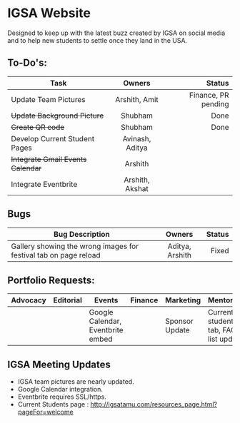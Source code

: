 # IGSA Website

Designed to keep up with the latest buzz created by IGSA on social media and to help new students to settle once they land in the USA.

## To-Do's:

|Task |Owners| Status|
|---- |:-----:|------:|
|Update Team Pictures|Arshith, Amit | Finance, PR pending|
|~~Update Background Picture~~ | Shubham |Done |
|~~Create QR code~~ | Shubham | Done |
|Develop Current Student Pages | Avinash, Aditya| |
|~~Integrate Gmail Events Calendar~~ | Arshith| |
|Integrate Eventbrite | Arshith, Akshat| |

## Bugs
|Bug Description| Owners| Status|
|---- |:-----:|------:|
|Gallery showing the wrong images for festival tab on page reload | Aditya, Arshith| Fixed |


## Portfolio Requests:

|Advocacy |Editorial | Events| Finance |Marketing | Mentoring| Networking| PR|
|-------|--------|------|-------|--------|---------|---------|---|
|         |          |Google Calendar, Eventbrite embed|         |Sponsor Update|Current students tab, FAQ list update|Q&A Section|     |


## IGSA Meeting Updates

* IGSA team pictures are nearly updated.
* Google Calendar integration.
* Eventbrite requires SSL/https.
* Current Students page : http://igsatamu.com/resources_page.html?pageFor=welcome


